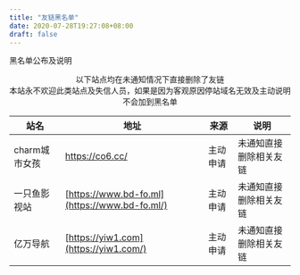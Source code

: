 ```yaml
---
title: "友链黑名单"
date: 2020-07-28T19:27:08+08:00
draft: false
---
```


黑名单公布及说明

<center>以下站点均在未通知情况下直接删除了友链</center>

<center>本站永不欢迎此类站点及失信人员，如果是因为客观原因停站域名无效及主动说明不会加到黑名单
</center>

| 站名          | 地址                                          | 来源     | 说明                   |
| ------------- | --------------------------------------------- | -------- | ---------------------- |
| charm城市女孩 | https://co6.cc/                               | 主动申请 | 未通知直接删除相关友链 |
| 一只鱼影视站  | [https://www.bd-fo.ml](https://www.bd-fo.ml/) | 主动申请 | 未通知直接删除相关友链 |
| 亿万导航      | [https://yiw1.com](https://yiw1.com/)         | 主动申请 | 未通知直接删除相关友链 |